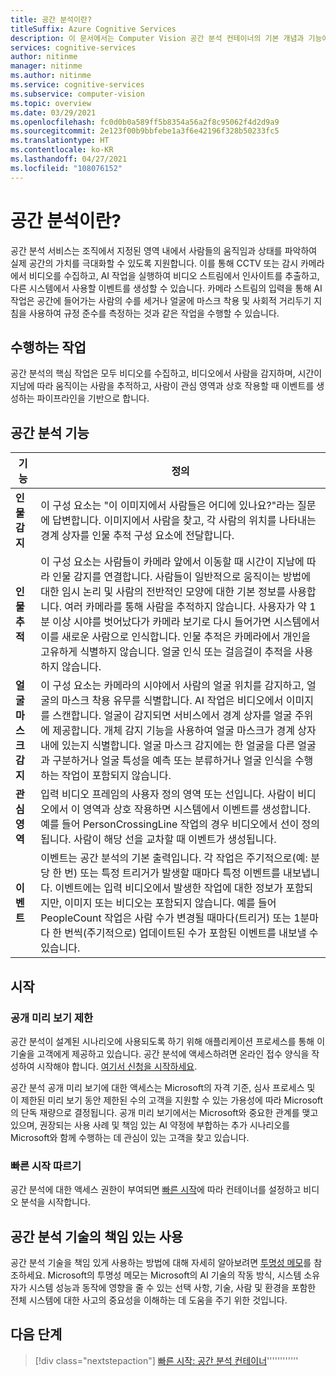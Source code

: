 ```yaml
---
title: 공간 분석이란?
titleSuffix: Azure Cognitive Services
description: 이 문서에서는 Computer Vision 공간 분석 컨테이너의 기본 개념과 기능에 대해 설명합니다.
services: cognitive-services
author: nitinme
manager: nitinme
ms.author: nitinme
ms.service: cognitive-services
ms.subservice: computer-vision
ms.topic: overview
ms.date: 03/29/2021
ms.openlocfilehash: fc0d0b0a589ff5b8354a56a2f8c95062f4d2d9a9
ms.sourcegitcommit: 2e123f00b9bbfebe1a3f6e42196f328b50233fc5
ms.translationtype: HT
ms.contentlocale: ko-KR
ms.lasthandoff: 04/27/2021
ms.locfileid: "108076152"
---
```

# <a name="what-is-spatial-analysis"></a>공간 분석이란?

공간 분석 서비스는 조직에서 지정된 영역 내에서 사람들의 움직임과 상태를 파악하여 실제 공간의 가치를 극대화할 수 있도록 지원합니다. 이를 통해 CCTV 또는 감시 카메라에서 비디오를 수집하고, AI 작업을 실행하여 비디오 스트림에서 인사이트를 추출하고, 다른 시스템에서 사용할 이벤트를 생성할 수 있습니다. 카메라 스트림의 입력을 통해 AI 작업은 공간에 들어가는 사람의 수를 세거나 얼굴에 마스크 착용 및 사회적 거리두기 지침을 사용하여 규정 준수를 측정하는 것과 같은 작업을 수행할 수 있습니다.

<!--This documentation contains the following types of articles:
* The [quickstarts](./quickstarts-sdk/analyze-image-client-library.md) are step-by-step instructions that let you make calls to the service and get results in a short period of time. 
* The [how-to guides](./Vision-API-How-to-Topics/HowToCallVisionAPI.md) contain instructions for using the service in more specific or customized ways.
* The [conceptual articles](tbd) provide in-depth explanations of the service's functionality and features.
* The [tutorials](./tutorials/storage-lab-tutorial.md) are longer guides that show you how to use this service as a component in broader business solutions.-->

## <a name="what-it-does"></a>수행하는 작업

공간 분석의 핵심 작업은 모두 비디오를 수집하고, 비디오에서 사람을 감지하며, 시간이 지남에 따라 움직이는 사람을 추적하고, 사람이 관심 영역과 상호 작용할 때 이벤트를 생성하는 파이프라인을 기반으로 합니다.

## <a name="spatial-analysis-features"></a>공간 분석 기능

| 기능 | 정의 |
|------|------------|
| **인물 감지** | 이 구성 요소는 "이 이미지에서 사람들은 어디에 있나요?"라는 질문에 답변합니다. 이미지에서 사람을 찾고, 각 사람의 위치를 나타내는 경계 상자를 인물 추적 구성 요소에 전달합니다. |
| **인물 추적** | 이 구성 요소는 사람들이 카메라 앞에서 이동할 때 시간이 지남에 따라 인물 감지를 연결합니다. 사람들이 일반적으로 움직이는 방법에 대한 임시 논리 및 사람의 전반적인 모양에 대한 기본 정보를 사용합니다. 여러 카메라를 통해 사람을 추적하지 않습니다. 사용자가 약 1분 이상 시야를 벗어났다가 카메라 보기로 다시 들어가면 시스템에서 이를 새로운 사람으로 인식합니다. 인물 추적은 카메라에서 개인을 고유하게 식별하지 않습니다. 얼굴 인식 또는 걸음걸이 추적을 사용하지 않습니다. |
| **얼굴 마스크 감지** | 이 구성 요소는 카메라의 시야에서 사람의 얼굴 위치를 감지하고, 얼굴의 마스크 착용 유무를 식별합니다. AI 작업은 비디오에서 이미지를 스캔합니다. 얼굴이 감지되면 서비스에서 경계 상자를 얼굴 주위에 제공합니다. 개체 감지 기능을 사용하여 얼굴 마스크가 경계 상자 내에 있는지 식별합니다. 얼굴 마스크 감지에는 한 얼굴을 다른 얼굴과 구분하거나 얼굴 특성을 예측 또는 분류하거나 얼굴 인식을 수행하는 작업이 포함되지 않습니다. |
| **관심 영역** | 입력 비디오 프레임의 사용자 정의 영역 또는 선입니다. 사람이 비디오에서 이 영역과 상호 작용하면 시스템에서 이벤트를 생성합니다. 예를 들어 PersonCrossingLine 작업의 경우 비디오에서 선이 정의됩니다. 사람이 해당 선을 교차할 때 이벤트가 생성됩니다. |
| **이벤트** | 이벤트는 공간 분석의 기본 출력입니다. 각 작업은 주기적으로(예: 분당 한 번) 또는 특정 트리거가 발생할 때마다 특정 이벤트를 내보냅니다. 이벤트에는 입력 비디오에서 발생한 작업에 대한 정보가 포함되지만, 이미지 또는 비디오는 포함되지 않습니다. 예를 들어 PeopleCount 작업은 사람 수가 변경될 때마다(트리거) 또는 1분마다 한 번씩(주기적으로) 업데이트된 수가 포함된 이벤트를 내보낼 수 있습니다. |

## <a name="get-started"></a>시작

### <a name="public-preview-gating"></a>공개 미리 보기 제한

공간 분석이 설계된 시나리오에 사용되도록 하기 위해 애플리케이션 프로세스를 통해 이 기술을 고객에게 제공하고 있습니다. 공간 분석에 액세스하려면 온라인 접수 양식을 작성하여 시작해야 합니다. [여기서 신청을 시작하세요](https://aka.ms/csgate).

공간 분석 공개 미리 보기에 대한 액세스는 Microsoft의 자격 기준, 심사 프로세스 및 이 제한된 미리 보기 동안 제한된 수의 고객을 지원할 수 있는 가용성에 따라 Microsoft의 단독 재량으로 결정됩니다. 공개 미리 보기에서는 Microsoft와 중요한 관계를 맺고 있으며, 권장되는 사용 사례 및 책임 있는 AI 약정에 부합하는 추가 시나리오를 Microsoft와 함께 수행하는 데 관심이 있는 고객을 찾고 있습니다.

### <a name="follow-a-quickstart"></a>빠른 시작 따르기

공간 분석에 대한 액세스 권한이 부여되면 [빠른 시작](spatial-analysis-container.md)에 따라 컨테이너를 설정하고 비디오 분석을 시작합니다.

## <a name="responsible-use-of-spatial-analysis-technology"></a>공간 분석 기술의 책임 있는 사용

공간 분석 기술을 책임 있게 사용하는 방법에 대해 자세히 알아보려면 [투명성 메모](/legal/cognitive-services/computer-vision/transparency-note-spatial-analysis?context=%2fazure%2fcognitive-services%2fComputer-vision%2fcontext%2fcontext)를 참조하세요. Microsoft의 투명성 메모는 Microsoft의 AI 기술의 작동 방식, 시스템 소유자가 시스템 성능과 동작에 영향을 줄 수 있는 선택 사항, 기술, 사람 및 환경을 포함한 전체 시스템에 대한 사고의 중요성을 이해하는 데 도움을 주기 위한 것입니다.

## <a name="next-steps"></a>다음 단계

> [!div class="nextstepaction"]
> [빠른 시작: 공간 분석 컨테이너](spatial-analysis-container.md)''''''''''''